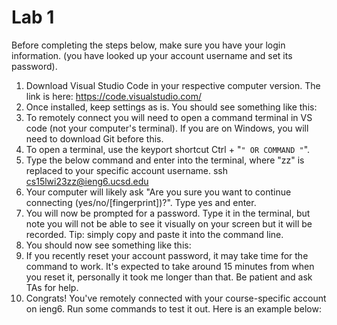 # Lab 1
Before completing the steps below, make sure you have your login information. (you have looked up your account username and set its password).
1. Download Visual Studio Code in your respective computer version. The link is here: https://code.visualstudio.com/ 
2. Once installed, keep settings as is. You should see something like this:
3. To remotely connect you will need to open a command terminal in VS code (not your computer's terminal). If you are on Windows, you will need to download Git before this.
4. To open a terminal, use the keyport shortcut Ctrl + "`" OR COMMAND "`". 
5. Type the below command and enter into the terminal, where "zz" is replaced to your specific account username.
  ssh cs15lwi23zz@ieng6.ucsd.edu 
7. Your computer will likely ask "Are you sure you want to continue connecting (yes/no/[fingerprint])?". Type yes and enter.
8. You will now be prompted for a password. Type it in the terminal, but note you will not be able to see it visually on your screen but it will be recorded. Tip: simply copy and paste it into the command line.
9. You should now see something like this:
10. If you recently reset your account password, it may take time for the command to work. It's expected to take around 15 minutes from when you reset it, personally it took me longer than that. Be patient and ask TAs for help.
11. Congrats! You've remotely connected with your course-specific account on ieng6. Run some commands to test it out. Here is an example below: 
